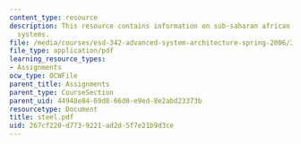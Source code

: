 ```yaml
---
content_type: resource
description: This resource contains information on sub-saharan african electric power
  systems.
file: /media/courses/esd-342-advanced-system-architecture-spring-2006/267cf220d7739221ad2d5f7e21b9d3ce_steel.pdf
file_type: application/pdf
learning_resource_types:
- Assignments
ocw_type: OCWFile
parent_title: Assignments
parent_type: CourseSection
parent_uid: 44948e84-69d8-66d0-e9ed-8e2abd23373b
resourcetype: Document
title: steel.pdf
uid: 267cf220-d773-9221-ad2d-5f7e21b9d3ce
---
```

